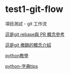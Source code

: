 # test1-git-flow
項目測試 - git 工作流

[這是git rebase與 PR 概念參考](https://youtu.be/uj8hjLyEBmU?si=ntP-bIVFWrLkQEKp) 

[這是git 撤銷的概念介紹](https://youtu.be/ol7CMoJuAvI?si=y0FEWUVKagJLlMJI)


[python教學](https://docs.python.org/zh-tw/3/tutorial/controlflow.html#positional-or-keyword-arguments)

[python-字典tips](https://youtu.be/NjeiQY9aNW4?si=RxgZmz8gxQCm2L3B)